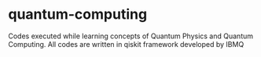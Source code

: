 # quantum-computing
Codes executed while learning concepts of Quantum Physics and Quantum Computing. All codes are written in qiskit framework developed by IBMQ
